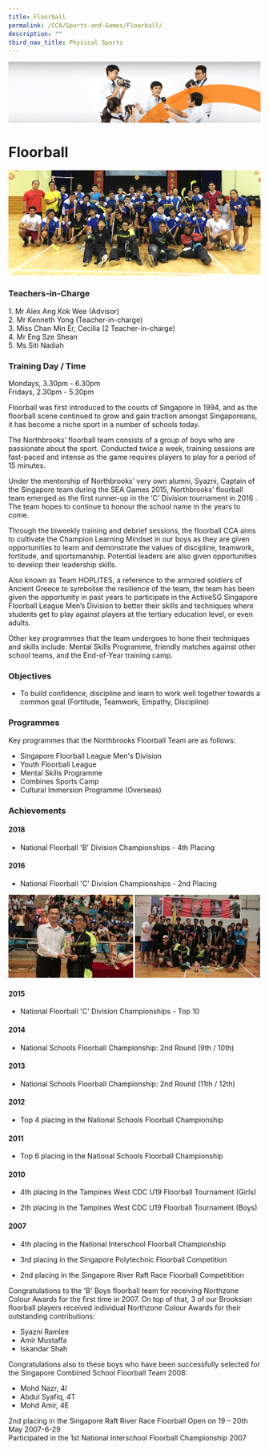 ```yaml
---
title: Floorball
permalink: /CCA/Sports-and-Games/Floorball/
description: ""
third_nav_title: Physical Sports
---
```

![](/images/cca.jpg)

Floorball
=========
![](/images/floorball.jpeg)

### Teachers-in-Charge

1\. Mr Alex Ang Kok Wee (Advisor) <br>
2\. Mr Kenneth Yong (Teacher-in-charge) <br>
3\. Miss Chan Min Er, Cecilia (2 Teacher-in-charge) <br>
4\. Mr Eng Sze Shean <br>5\. Ms Siti Nadiah

### Training Day / Time

Mondays, 3.30pm - 6.30pm  
Fridays, 2.30pm - 5.30pm  

Floorball was first introduced to the courts of Singapore in 1994, and as the floorball scene continued to grow and gain traction amongst Singaporeans, it has become a niche sport in a number of schools today.

  

The Northbrooks’ floorball team consists of a group of boys who are passionate about the sport. Conducted twice a week, training sessions are fast-paced and intense as the game requires players to play for a period of 15 minutes.

  

Under the mentorship of Northbrooks’ very own alumni, Syazni, Captain of the Singapore team during the SEA Games 2015, Northbrooks’ floorball team emerged as the first runner-up in the ‘C’ Division tournament in 2016 . The team hopes to continue to honour the school name in the years to come.

  

Through the biweekly training and debrief sessions, the floorball CCA aims to cultivate the Champion Learning Mindset in our boys as they are given opportunities to learn and demonstrate the values of discipline, teamwork, fortitude, and sportsmanship. Potential leaders are also given opportunities to develop their leadership skills.

  

Also known as Team HOPLITES, a reference to the armored soldiers of Ancient Greece to symbolise the resilience of the team, the team has been given the opportunity in past years to participate in the ActiveSG Singapore Floorball League Men’s Division to better their skills and techniques where students get to play against players at the tertiary education level, or even adults.

  

Other key programmes that the team undergoes to hone their techniques and skills include: Mental Skills Programme, friendly matches against other school teams, and the End-of-Year training camp.

### Objectives

*   To build confidence, discipline and learn to work well together towards a common goal (Fortitude, Teamwork, Empathy, Discipline)

### Programmes

Key programmes that the Northbrooks Floorball Team are as follows:  
  

*   Singapore Floorball League Men's Division
*   Youth Floorball League
*   Mental Skills Programme
*   Combines Sports Camp
*   Cultural Immersion Programme (Overseas)

### Achievements

  

#### 2018

*   National Floorball 'B' Division Championships - 4th Placing

  

#### 2016

*   National Floorball 'C' Division Championships - 2nd Placing

![](/images/floorball2.png)


#### 2015

*   National Floorball 'C' Division Championships - Top 10

  

#### 2014

*   National Schools Floorball Championship: 2nd Round (9th / 10th)
    

  

#### 2013

*   National Schools Floorball Championship: 2nd Round (11th / 12th)
    

  

#### 2012

*   Top 4 placing in the National Schools Floorball Championship
    

  

#### 2011

*   Top 6 placing in the National Schools Floorball Championship
    

  

#### 2010

*   4th placing in the Tampines West CDC U19 Floorball Tournament (Girls)
    
*   2th placing in the Tampines West CDC U19 Floorball Tournament (Boys)
    

  

#### 2007

*   4th placing in the National Interschool Floorball Championship
    
*   3rd placing in the Singapore Polytechnic Floorball Competition
    
*   2nd placing in the Singapore River Raft Race Floorball Competitition
    

  

Congratulations to the 'B' Boys floorball team for receiving Northzone Colour Awards for the first time in 2007. On top of that, 3 of our Brooksian floorball players received individual Northzone Colour Awards for their outstanding contributions:  
  

*   Syazni Ramlee 
*   Amir Mustaffa
*   Iskandar Shah

  
Congratulations also to these boys who have been successfully selected for the Singapore Combined School Floorball Team 2008:  
  

*   Mohd Nazr, 4I
*   Abdul Syafiq, 4T
*   Mohd Amir, 4E

  
2nd placing in the Singapore Raft River Race Floorball Open on 19 – 20th May 2007-6-29  
Participated in the 1st National Interschool Floorball Championship 2007